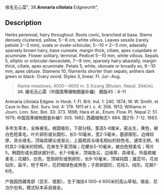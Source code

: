 缘毛无心菜",
38.**Arenaria ciliolata** Edgeworth",

## Description
Herbs perennial, hairy throughout. Roots conic, branched at base. Stems densely clustered, yellow, 5--8 cm, white villous. Leaves sessile (rarely petiole 2--3 mm), ovate or ovate-orbicular, 5--10 × 2--5 mm, adaxially sparsely brown hairy, base cuneate, margin thick, ciliate, apex cuspidate or acuminate. Flower solitary, terminal. Pedicel 5--10 mm, white villous. Sepals 5, elliptic or orbicular-lanceolate, 7--8 mm, sparsely hairy abaxially, margin thick, ciliate, apex acuminate. Petals 5, white, obovate or broadly so, 9--10 mm, apex obtuse. Stamens 10; filaments shorter than sepals; anthers dark green or black. Ovary ovoid. Styles 3, linear. Fl. Jul--Aug.

> Alpine meadows; 4000--4600 m. S Xizang [Bhutan, Nepal, Sikkim].
**38. 缘毛无心菜（中国高等植物图鉴补编） 图版45：6-11**

Arenaria ciliolata Edgew. in Hook. f. Fl. Brit. Ind. 1: 240. 1874; W. W. Smith. et Cave in Rec. Bot. Surv. Ind. 4: 179. 1911 et l. c. 4: 356. 1913; Williams in Journ. Linn. Soc. Bot. 33: 373. 1898; Hara et al., Enum. Flow. Pl. Nepal 2: 51. 1979; 中国高等植物图鉴补编1: 305. 1982; 西藏植物志1: 684. 图215: 7-12. 1983.

多年生草本，全株被毛。根圆锥形，下部分枝。茎高5-8厘米，密丛生，黄色，被白色短柔毛。叶片卵形或长圆形，长5-10毫米，宽2-5毫米，基部楔形，边缘较厚，具长缘毛，顶端具硬尖或渐尖，上面疏具与缘毛相似的棕色毛，通常无柄，有时具2-3毫米的短柄。花单生于茎顶端；花梗长5-10毫米，被白色短柔毛；萼片5，椭圆形或长圆状披针形，长7-8毫米，顶端急尖，边缘厚，具缘毛，外面疏被柔毛；花瓣5，白色，宽倒卵形或倒卵形，长9-10毫米，顶端钝圆；雄蕊10，花丝钻形，扁平，短于萼片，花药暗绿色或黑色；子房卵圆形，花柱3，线形。花期7-8月。

产我国西藏南部（亚东、错那）。生于海拔4 000-4 600米的高山草甸。锡金、尼泊尔也有。模式标本采自锡金。
